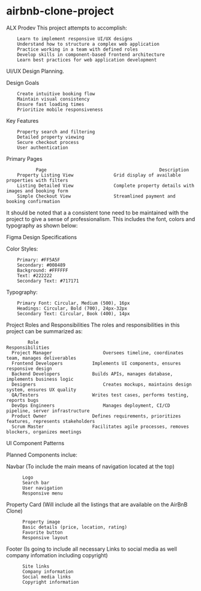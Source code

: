 # airbnb-clone-project
ALX Prodev
This project attempts to accomplish:

        Learn to implement responsive UI/UX designs
        Understand how to structure a complex web application
        Practice working in a team with defined roles
        Develop skills in component-based frontend architecture
        Learn best practices for web application development

UI/UX Design Planning.

  Design Goals
  
        Create intuitive booking flow
        Maintain visual consistency
        Ensure fast loading times
        Prioritize mobile responsiveness

  Key Features
  
        Property search and filtering
        Detailed property viewing
        Secure checkout process
        User authentication
        
  Primary Pages
  
               Page                                          Description
        Property Listing View	            Grid display of available properties with filters
        Listing Detailed View	            Complete property details with images and booking form
        Simple Checkout View	            Streamlined payment and booking confirmation

It should be noted that a a consistent tone need to be maintained with the project to give a sense of professionalism. This includes the font, colors and typography as shown below:
  
  Figma Design Specifications
  
  Color Styles:
    
        Primary: #FF5A5F
        Secondary: #008489
        Background: #FFFFFF
        Text: #222222
        Secondary Text: #717171
  
  Typography:
  
        Primary Font: Circular, Medium (500), 16px
        Headings: Circular, Bold (700), 24px-32px
        Secondary Text: Circular, Book (400), 14px

Project Roles and Responsibilities
  The roles and responsibilities in this project can be summarized as:
 
            Role	                                           Responsibilities
      Project Manager                  	Oversees timeline, coordinates team, manages deliverables
      Frontend Developers	        Implements UI components, ensures responsive design
      Backend Developers	        Builds APIs, manages database, implements business logic
      Designers	                        Creates mockups, maintains design system, ensures UX quality
      QA/Testers	                Writes test cases, performs testing, reports bugs
      DevOps Engineers	                Manages deployment, CI/CD pipeline, server infrastructure
      Product Owner	                Defines requirements, prioritizes features, represents stakeholders
      Scrum Master	                Facilitates agile processes, removes blockers, organizes meetings

UI Component Patterns
      
Planned Components inclue: 
   
   Navbar (To include the main means of navigation located at the top)
      
          Logo
          Search bar
          User navigation
          Responsive menu
          
   Property Card (Will include all the listings that are available on the AirBnB Clone)

          Property image
          Basic details (price, location, rating)
          Favorite button
          Responsive layout
  
   Footer (Is going to include all necessary Links to social media as well company infomation including copyright)
   
          Site links
          Company information
          Social media links
          Copyright information   
